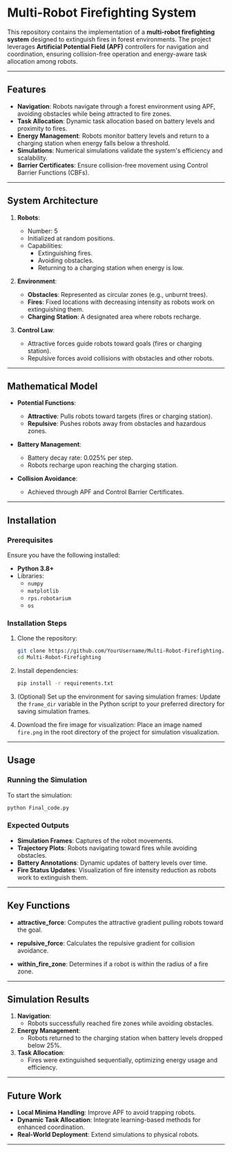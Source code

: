 # Multi-Robot Firefighting System

This repository contains the implementation of a **multi-robot firefighting system** designed to extinguish fires in forest environments. The project leverages **Artificial Potential Field (APF)** controllers for navigation and coordination, ensuring collision-free operation and energy-aware task allocation among robots.

---

## Features

- **Navigation**: Robots navigate through a forest environment using APF, avoiding obstacles while being attracted to fire zones.
- **Task Allocation**: Dynamic task allocation based on battery levels and proximity to fires.
- **Energy Management**: Robots monitor battery levels and return to a charging station when energy falls below a threshold.
- **Simulations**: Numerical simulations validate the system's efficiency and scalability.
- **Barrier Certificates**: Ensure collision-free movement using Control Barrier Functions (CBFs).

---

## System Architecture

1. **Robots**:
   - Number: 5
   - Initialized at random positions.
   - Capabilities:
     - Extinguishing fires.
     - Avoiding obstacles.
     - Returning to a charging station when energy is low.

2. **Environment**:
   - **Obstacles**: Represented as circular zones (e.g., unburnt trees).
   - **Fires**: Fixed locations with decreasing intensity as robots work on extinguishing them.
   - **Charging Station**: A designated area where robots recharge.

3. **Control Law**:
   - Attractive forces guide robots toward goals (fires or charging station).
   - Repulsive forces avoid collisions with obstacles and other robots.

---

## Mathematical Model

- **Potential Functions**:
  - **Attractive**: Pulls robots toward targets (fires or charging station).
  - **Repulsive**: Pushes robots away from obstacles and hazardous zones.

- **Battery Management**:
  - Battery decay rate: 0.025% per step.
  - Robots recharge upon reaching the charging station.

- **Collision Avoidance**:
  - Achieved through APF and Control Barrier Certificates.

---

## Installation

### Prerequisites
Ensure you have the following installed:
- **Python 3.8+**
- Libraries:
  - `numpy`
  - `matplotlib`
  - `rps.robotarium`
  - `os`

### Installation Steps

1. Clone the repository:
   ```bash
   git clone https://github.com/YourUsername/Multi-Robot-Firefighting.git
   cd Multi-Robot-Firefighting
   ```

2. Install dependencies:
   ```bash
   pip install -r requirements.txt
   ```

3. (Optional) Set up the environment for saving simulation frames:
   Update the `frame_dir` variable in the Python script to your preferred directory for saving simulation frames.

4. Download the fire image for visualization:
   Place an image named `fire.png` in the root directory of the project for simulation visualization.

---

## Usage

### Running the Simulation

To start the simulation:

```bash
python Final_code.py
```

### Expected Outputs
- **Simulation Frames**: Captures of the robot movements.
- **Trajectory Plots**: Robots navigating toward fires while avoiding obstacles.
- **Battery Annotations**: Dynamic updates of battery levels over time.
- **Fire Status Updates**: Visualization of fire intensity reduction as robots work to extinguish them.

---

## Key Functions

- **attractive_force**:
  Computes the attractive gradient pulling robots toward the goal.

- **repulsive_force**:
  Calculates the repulsive gradient for collision avoidance.

- **within_fire_zone**:
  Determines if a robot is within the radius of a fire zone.

---

## Simulation Results

1. **Navigation**:
   - Robots successfully reached fire zones while avoiding obstacles.
2. **Energy Management**:
   - Robots returned to the charging station when battery levels dropped below 25%.
3. **Task Allocation**:
   - Fires were extinguished sequentially, optimizing energy usage and efficiency.

---

## Future Work

- **Local Minima Handling**: Improve APF to avoid trapping robots.
- **Dynamic Task Allocation**: Integrate learning-based methods for enhanced coordination.
- **Real-World Deployment**: Extend simulations to physical robots.

---

